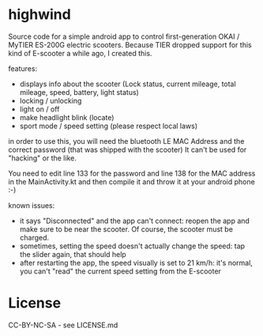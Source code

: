 # highwind

Source code for a simple android app to control first-generation OKAI / MyTIER ES-200G electric scooters.
Because TIER dropped support for this kind of E-scooter a while ago, I created this.

features:
- displays info about the scooter (Lock status, current mileage, total mileage, speed, battery, light status)
- locking / unlocking
- light on / off
- make headlight blink (locate)
- sport mode / speed setting (please respect local laws)

in order to use this, you will need the bluetooth LE MAC Address and the correct password (that was shipped with the scooter)
It can't be used for "hacking" or the like.

You need to edit line 133 for the password and line 138 for the MAC address in the MainActivity.kt
and then compile it and throw it at your android phone :-)

known issues:
- it says "Disconnected" and the app can't connect: reopen the app and make sure to be near the scooter. Of course, the scooter must be charged.
- sometimes, setting the speed doesn't actually change the speed: tap the slider again, that should help
- after restarting the app, the speed visually is set to 21 km/h: it's normal, you can't "read" the current speed setting from the E-scooter

# License

CC-BY-NC-SA - see LICENSE.md
